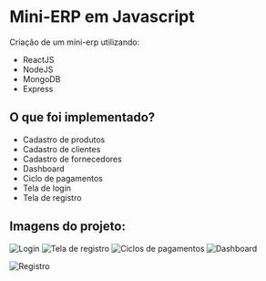 # Mini-ERP em Javascript

Criação de um mini-erp utilizando:
- ReactJS
- NodeJS
- MongoDB
- Express




## O que foi implementado?

- Cadastro de produtos
- Cadastro de clientes
- Cadastro de fornecedores
- Dashboard
- Ciclo de pagamentos
- Tela de login
- Tela de registro

## Imagens do projeto:
![Login](https://i.ibb.co/vHVPGY7/Login.png)
![Tela de registro](https://i.ibb.co/0MjrF7y/Registro.png)
![Ciclos de pagamentos](https://i.ibb.co/qFCc7SX/Ciclo-Pagto.png)
![Dashboard](https://i.ibb.co/fkdGjTN/Dash-Board.png)

![Registro](https://i.ibb.co/jb6yXy5/Cadastro.png)
